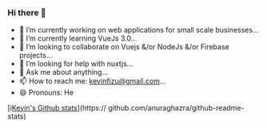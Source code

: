 ### Hi there 👋

- 🔭 I’m currently working on web applications for small scale businesses...
- 🌱 I’m currently learning VueJs 3.0...
- 👯 I’m looking to collaborate on Vuejs &/or NodeJs &/or Firebase projects...
- 🤔 I’m looking for help with nuxtjs...
- 💬 Ask me about anything...
- 📫 How to reach me: kevinfizu@gmail.com...
- 😄 Pronouns: He

[i[Kevin's Github stats](https://github-Readme-stats.vercel.app?username=kevinand11)](https:// github.com/anuraghazra/github-readme-stats)
